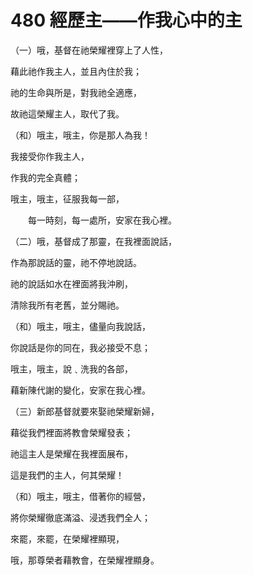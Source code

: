 # 480 經歷主——作我心中的主

（一）哦，基督在祂榮耀裡穿上了人性，

藉此祂作我主人，並且內住於我；

祂的生命與所是，對我祂全適應，

故祂這榮耀主人，取代了我。

（和）哦主，哦主，你是那人為我！

我接受你作我主人，

作我的完全真體；

哦主，哦主，征服我每一部，

　　每一時刻，每一處所，安家在我心裡。

（二）哦，基督成了那靈，在我裡面說話，

作為那說話的靈，祂不停地說話。

祂的說話如水在裡面將我沖刷，

清除我所有老舊，並分賜祂。

（和）哦主，哦主，儘量向我說話，

你說話是你的同在，我必接受不息；

哦主，哦主，說﹑洗我的各部，

藉新陳代謝的變化，安家在我心裡。

（三）新郎基督就要來娶祂榮耀新婦，

藉從我們裡面將教會榮耀發表；

祂這主人是榮耀在我裡面展布，

這是我們的主人，何其榮耀！

（和）哦主，哦主，借著你的經營，

將你榮耀徹底滿溢、浸透我們全人；

來罷，來罷，在榮耀裡顯現，

哦，那尊榮者藉教會，在榮耀裡顯身。

